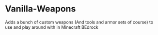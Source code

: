 # Vanilla-Weapons
Adds a bunch of custom weapons (And tools and armor sets of course) to use and play around with in Minecraft BEdrock
